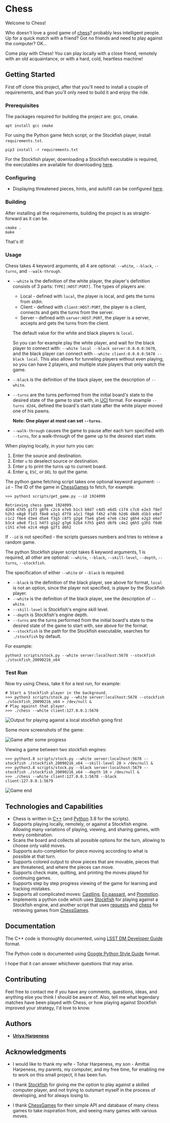 # Chess

Welcome to Chess!

Who doesn't love a good game of [chess](https://en.wikipedia.org/wiki/Chess)? probably less intelligent people. Up for a
quick match with a friend? Got no friends and need to play against the computer? OK...

Come play with Chess! You can play locally with a close friend, remotely with an old acquaintance, or with a hard, cold,
heartless machine!

## Getting Started

First off clone this project, after that you'll need to install a couple of requirements, and than you'll only need to
build it and enjoy the ride.

### Prerequisites

The packages required for building the project are:
gcc, cmake.

```shell script
apt install gcc cmake
```

For using the Python game fetch script, or the Stockfish player, install `requirements.txt`.

```shell script
pip3 install -r requirements.txt
```

For the Stockfish player, downloading a Stockfish executable is required, the executables are available for downloading
[here](https://stockfishchess.org/download/).

### Configuring

* Displaying threatened pieces, hints, and autofill can be configured [here](config.h).

### Building

After installing all the requirements, building the project is as straight-forward as it can be.

```
cmake .
make
```

That's it!

### Usage

Chess takes 4 keyword arguments, all 4 are optional: `--white`, `--black`, `--turns`, and `--walk-through`.

* `--white` is the definition of the white player, the player's definition consists of 3 parts: `TYPE[:HOST:PORT]`. The
  types of players are:
    * Local - defined with `local`, the player is local, and gets the turns from stdin.
    * Client - defined with `client:HOST:PORT`, the player is a client, connects and gets the turns from the server.
    * Server - defined with `server:HOST:PORT`, the player is a server, accepts and gets the turns from the client.

  The default value for the white and black players is `local`.

  So you can for example play the white player, and wait for the black player to connect
  with: `--white local --black server:0.0.0.0:5678`, and the black player can connect
  with `--white client:0.0.0.0:5678 --black local`. This also allows for tunneling players without even playing, so you
  can have 2 players, and multiple stale players that only watch the game.
* `--black` is the definition of the black player, see the description of `--white`.
* `--turns` are the turns performed from the initial board's state to the desired state of the game to start with, in
  [UCI](https://en.wikipedia.org/wiki/Universal_Chess_Interface) format. For example `--turns d2d4`, defined the board's
  start state after the white player moved one of his pawns.

  **Note: One player at most can set `--turns`.**
* `--walk-through` causes the game to pause after each turn specified with `--turns`, for a walk-through of the game up
  to the desired start state.

When playing locally, in your turn you can:

1. Enter the source and destination.
2. Enter `u` to deselect source or destination.
3. Enter `p` to print the turns up to current board.
4. Enter `q`, `ESC`, or `DEL` to quit the game.

The python game fetching script takes one optional keyword argument: `--id` - The ID of the game in
[ChessGames](https://www.chessgames.com/) to fetch, for example:

```text
>>> python3 scripts/get_game.py --id 1924099

Retrieving chess game 1924099.
d2d4 d7d5 g1f3 g8f6 c2c4 e7e6 b1c3 b8d7 c4d5 e6d5 c1f4 c7c6 e2e3 f8e7 h2h3 e8g8 f1d3 f8e8 e1g1 d7f8 a1c1 f8g6 f4h2 e7d6 h2d6 d8d6 d1b3 e8e7 c1c2 f6e4 d3e4 d5e4 f3g5 c8f5 g2g4 f5e6 g5e6 e7e6 c3e2 g6h4 e2g3 e6e7 b3c4 a8e8 f1c1 h4f3 g1g2 g7g6 b2b4 h7h5 g4h5 d6f6 c4e2 g6h5 g3h5 f6d6 c1h1 e7e6 e2c4 e6g6 g2f1 d6h2
```

If `--id` is not specified - the scripts guesses numbers and tries to retrieve a random game.

The python Stockfish player script takes 6 keyword arguments, 1 is required, all other are optional: `--white`,
`--black`, `--skill-level`, `--depth`, `--turns`, `--stockfish`.

The specification of either `--white` or `--black` is required.

* `--black` is the definition of the black player, see above for format, `local` is not an option, since the player not
  specified, is player by the Stockfish player.
* `--white` is the definition of the black player, see the description of `--white`.
* `--skill-level` is Stockfish's engine skill level.
* `--depth` is Stockfish's engine depth.
* `--turns` are the turns performed from the initial board's state to the desired state of the game to start with, see
  above for the format.
* `--stockfish` is the path for the Stockfish executable, searches for `./stockfish` by default.

For example:

```shell script
python3 scripts/stock.py --white server:localhost:5678 --stockfish ./stockfish_20090216_x64
```

### Test Run

Now try using Chess, take it for a test run, for example:

```text
# Start a Stockfish player in the background.
>>> python3 scripts/stock.py --white server:localhost:5678 --stockfish ./stockfish_20090216_x64 > /dev/null &
# Play against that player.
>>> ./chess --white client:127.0.0.1:5678
```

![Output for playing against a local stockfish going first](images/initial-stockfish.png)

Some more screenshots of the game:

![Game after some progress](images/game-progress.png)

Viewing a game between two stockfish engines:

```text
>>> python3.8 scripts/stock.py --white server:localhost:5678 --stockfish ./stockfish_20090216_x64 --skill-level 20 > /dev/null &
>>> python3.8 scripts/stock.py --black server:localhost:5679 --stockfish ./stockfish_20090216_x64 --depth 10 > /dev/null &
>>> ./chess --white client:127.0.0.1:5678 --black client:127.0.0.1:5679
```

![Game end](images/game-end.png)

## Technologies and Capabilities

* Chess is written in [C++](https://en.wikipedia.org/wiki/CPP) (and
  [Python](https://en.wikipedia.org/wiki/Python_(programming_language)) 3.8 for the scripts).
* Supports playing locally, remotely, or against a Stockfish engine. Allowing many variations of playing, viewing, and
  sharing games, with every combination.
* Scans the board and collects all possible options for the turn, allowing to choose only valid moves.
* Supports auto-completion for piece moving according to what is possible at that turn.
* Supports colored output to show pieces that are movable, pieces that are threatened, and where the pieces can move.
* Supports check mate, quitting, and printing the moves played for continuing games.
* Supports step by step progress viewing of the game for learning and tracking mistakes.
* Supports all complicated moves: [Castling](https://en.wikipedia.org/wiki/Castling),
  [En passant](https://en.wikipedia.org/wiki/En_passant), and
  [Promotion](https://en.wikipedia.org/wiki/Promotion_(chess)). 
* Implements a python code which uses [Stockfish](https://pypi.org/project/stockfish/) for playing against a Stockfish
  engine, and another script that uses [requests](https://pypi.org/project/requests/) and
  [chess](https://pypi.org/project/chess/) for retrieving games from [ChessGames](https://www.chessgames.com/).

## Documentation

The C++ code is thoroughly documented, using
[LSST DM Developer Guide](https://developer.lsst.io/cpp/api-docs.html#documenting-c-code) format.

The Python code is documented using [Google Python Style Guide](https://google.github.io/styleguide/pyguide.html)
format.

I hope that it can answer whichever questions that may arise.

## Contributing

Feel free to contact me if you have any comments, questions, ideas, and anything else you think I should be aware of.
Also, tell me what legendary matches have been played with Chess, or how playing against Stockfish improved your strategy,
I'd love to know.

## Authors

* [**Uriya Harpeness**](https://github.com/UriyaHarpeness)

## Acknowledgments

* I would like to thank my wife - Tohar Harpeness, my son - Amittai Harpeness, my parents, my computer, and my free
  time, for enabling me to work on this small project, it has been fun.

* I thank [Stockfish](https://stockfishchess.org/) for giving me the option to play against a skilled computer player,
  and not trying to outsmart myself in the process of developing, and for always losing to.

* I thank [ChessGames](https://www.chessgames.com/) for their simple API and database of many chess games to take
  inspiration from, and seeing many games with various moves. 

